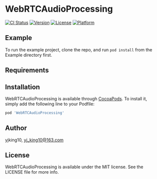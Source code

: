 # WebRTCAudioProcessing

[![CI Status](https://img.shields.io/travis/yjking10/WebRTCAudioProcessing.svg?style=flat)](https://travis-ci.org/yjking10/WebRTCAudioProcessing)
[![Version](https://img.shields.io/cocoapods/v/WebRTCAudioProcessing.svg?style=flat)](https://cocoapods.org/pods/WebRTCAudioProcessing)
[![License](https://img.shields.io/cocoapods/l/WebRTCAudioProcessing.svg?style=flat)](https://cocoapods.org/pods/WebRTCAudioProcessing)
[![Platform](https://img.shields.io/cocoapods/p/WebRTCAudioProcessing.svg?style=flat)](https://cocoapods.org/pods/WebRTCAudioProcessing)

## Example

To run the example project, clone the repo, and run `pod install` from the Example directory first.

## Requirements

## Installation

WebRTCAudioProcessing is available through [CocoaPods](https://cocoapods.org). To install
it, simply add the following line to your Podfile:

```ruby
pod 'WebRTCAudioProcessing'
```

## Author

yjking10, yj_king10@163.com

## License

WebRTCAudioProcessing is available under the MIT license. See the LICENSE file for more info.
